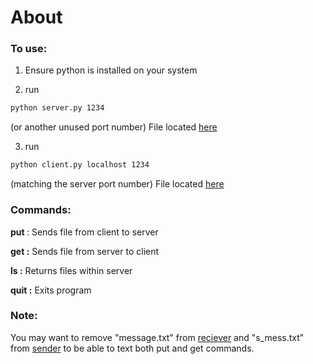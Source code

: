 # About

### To use:

1. Ensure python is installed on your system

2. run
```sh
python server.py 1234
```
(or another unused port number) File located [here](/receiver)

3. run
```sh
python client.py localhost 1234
```
(matching the server port number) File located [here](/sender)


### Commands:

**put <filename>** : Sends file from client to server

**get <filename> :** Sends file from server to client

**ls :** Returns files within server

**quit :** Exits program


### Note:

You may want to remove "message.txt" from [reciever](/receiver) and "s_mess.txt"
from [sender](/sender) to be able to text both put and get commands.
